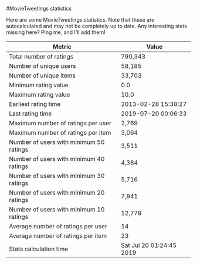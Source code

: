#MovieTweetings statistics

Here are some MovieTweetings statistics. Note that these are autocalculated and may not be completely up to date. Any interesting stats missing here? Ping me, and I'll add them!

Metric | Value
--- | ---
Total number of ratings                 | 790,343
Number of unique users                  | 58,185
Number of unique items                  | 33,703
Minimum rating value                    | 0.0
Maximum rating value                    | 10.0
Earliest rating time                    | 2013-02-28 15:38:27
Last rating time                        | 2019-07-20 00:06:33
Maximum number of ratings per user      | 2,769
Maximum number of ratings per item      | 3,064
Number of users with minimum 50 ratings | 3,511
Number of users with minimum 40 ratings | 4,384
Number of users with minimum 30 ratings | 5,716
Number of users with minimum 20 ratings | 7,941
Number of users with minimum 10 ratings | 12,779
Average number of ratings per user      | 14
Average number of ratings per item      | 23
Stats calculation time                  | Sat Jul 20 01:24:45 2019

